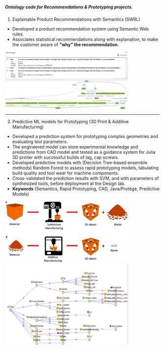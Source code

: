 ##### Ontology code for Recommendations &amp; Prototyping projects.



1. Explainable Product Recommendations with Semantics (SWRL)

* Developed a product recommendation system using Semantic Web rules.
* Associates statistical recommendations along with explanation, to make the customer aware of **"why" the recommendation**.

<img src="ont-rec/UIMER.JPG" width="400"> <img src="ont-rec/preview.jpg" width="400"> 


---

2. Predictive ML models for Prototyping (3D Print & Additive Manufacturing)

* Developed a prediction system for prototyping complex geometries and evaluating tool parameters. 
* The engineered model can store experimental knowledge and predictions from CAD model and tested as a guidance system for Julia 3D printer with successful builds of lag, cap screws.
* Developed predictive models with (Decision Tree-based ensemble methods) Random Forest to assess rapid prototyping models, tabulating build quality and tool wear for machine components.
* Cross-validated the prediction results with SVM, and with parameters of synthesized tools, before deployment at the Design lab.
* **Keywords** (Semantics, Rapid Prototyping, CAD, Java/Protégé, Predictive Models)

<img src='ont-mfg/bio.jpg' width="400"> <img src="ont-mfg/knowledge tree.jpg" width='400'>
